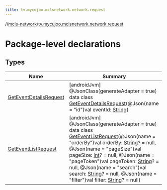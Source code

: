 ```yaml
---
title: tv.mycujoo.mclsnetwork.network.request
---
```

//[mcls-network](../../index.html)/[tv.mycujoo.mclsnetwork.network.request](index.html)



# Package-level declarations



## Types


| Name | Summary |
|---|---|
| [GetEventDetailsRequest](-get-event-details-request/index.html) | [androidJvm]<br>@JsonClass(generateAdapter = true)<br>data class [GetEventDetailsRequest](-get-event-details-request/index.html)(@Json(name = &quot;id&quot;)val eventId: [String](https://kotlinlang.org/api/latest/jvm/stdlib/kotlin/-string/index.html)) |
| [GetEventListRequest](-get-event-list-request/index.html) | [androidJvm]<br>@JsonClass(generateAdapter = true)<br>data class [GetEventListRequest](-get-event-list-request/index.html)(@Json(name = &quot;orderBy&quot;)val orderBy: [String](https://kotlinlang.org/api/latest/jvm/stdlib/kotlin/-string/index.html)? = null, @Json(name = &quot;pageSize&quot;)val pageSize: [Int](https://kotlinlang.org/api/latest/jvm/stdlib/kotlin/-int/index.html)? = null, @Json(name = &quot;pageToken&quot;)val pageToken: [String](https://kotlinlang.org/api/latest/jvm/stdlib/kotlin/-string/index.html)? = null, @Json(name = &quot;search&quot;)val search: [String](https://kotlinlang.org/api/latest/jvm/stdlib/kotlin/-string/index.html)? = null, @Json(name = &quot;filter&quot;)val filter: [String](https://kotlinlang.org/api/latest/jvm/stdlib/kotlin/-string/index.html)? = null) |

